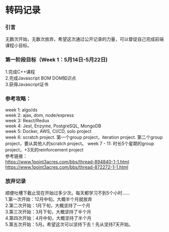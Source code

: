 # 转码记录
### 引言
无数次开始，无数次放弃，希望这次通过公开记录的力量，可以督促自己完成前端课程小目标。 

### 第一阶段目标（Week 1：5月14日-5月22日)
1.完成C++课程  
2.完成Javascript BOM DOM知识点  
3.获得Javascript证书 

### 参考攻略：
week 1: algo/ds  
week 2: ajax, dom, node/express  
week 3: React/Redux  
week 4: Jest, Enzyme, PostgreSQL, MongoDB  
week 5: Docker, AWS, CI/CD, solo project  
week 6: scratch project. 第一个group project，iteration project. 第二个group project，要从其他人的scratch project。
week 7 - 11: 时长5个星期的group project，+3天的reinforcement project  
参考链接：  
https://www.1point3acres.com/bbs/thread-894840-1-1.html  
https://www.1point3acres.com/bbs/thread-872272-1-1.html


### 放弃记录
顺便吐槽下截止现在开始过多少次。每天都学习不到5个小时……  
1.第一次开始：12月中旬。大概半个月就放弃  
2.第二次开始：1月下旬，大概坚持了一个月  
3.第三次开始：3月下旬，大概坚持了半个月  
4.第四次开始：4月中旬，大概坚持了半个月  
5.第五次开始：5月。希望这次可以坚持下去！先从坚持7天开始。  
